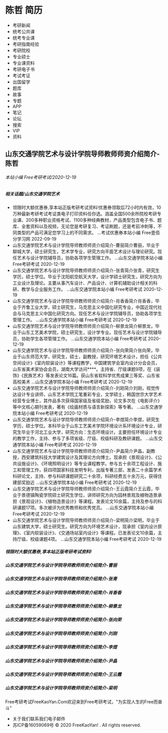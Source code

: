 # 陈哲 简历
- 考研新闻
- 统考公共课
- 统考专业课
- 考研指南经验
- 考研院校
- 专业硕士
- 专业课资料
- 考研电子书
- 考试考证
- 出国留学
- 题库
- 故事
- 专题
- APP
- 笔记
- 论坛
- 搜索
- VIP
- 资料

## 山东交通学院艺术与设计学院导师教师师资介绍简介-陈哲

###### 本站小编 Free考研考试/2020-12-19

##### 相关话题/山东交通学院艺术
- 领限时大额优惠券,享本站正版考研考试资料!优惠券领取后72小时内有效，10万种最新考研考试考证类电子打印资料任你选。涵盖全国500余所院校考研专业课、200多种职业资格考试、1100多种经典教材，产品类型包含电子书、题库、全套资料以及视频，无论您是考研复习、考证刷题，还是考前冲刺等，不同类型的产品可满足您学习上的不同需求。 ...考试优惠券本站小编 Free壹佰分学习网 2022-09-19
- 山东交通学院艺术与设计学院导师教师师资介绍简介-曹丽简介曹丽，毕业于聊城大学，硕士研究生，艺术学专业，研究方向平面艺术设计与理论研究。现任艺术与设计学院辅导员，协助各项学生管理工作。 ...山东交通学院本站小编 Free考研考试 2020-12-19
- 山东交通学院艺术与设计学院导师教师师资介绍简介-张青简介张青，研究生学历，硕士学位。毕业于沈阳航空航天大学，设计学硕士研究生，研究方向为工业设计及理论。主要从事汽车设计、产品设计、计算机辅助设计相关的科研、教学与企业服务工作。 ...山东交通学院本站小编 Free考研考试 2020-12-19
- 山东交通学院艺术与设计学院导师教师师资介绍简介-肖香香简介肖香香，毕业于齐鲁工业大学，硕士研究生，马克思主义中国化研究专业，中国近现代社会与马克思主义中国化研究方向。现任艺术与设计学院辅导员，协助各项学生管理工作。 ...山东交通学院本站小编 Free考研考试 2020-12-19
- 山东交通学院艺术与设计学院导师教师师资介绍简介-柳景龙简介柳景龙，毕业于山东工艺美术学院，硕士研究生，设计学专业。现任艺术与设计学院辅导员，协助学生各项管理工作。 ...山东交通学院本站小编 Free考研考试 2020-12-19
- 山东交通学院艺术与设计学院导师教师师资介绍简介-张向荣简介张向荣，毕业于山东师范大学，研究生，硕士，副教授，研究环境艺术设计，担任《公共空间设计》《室内软装设计》等课程教学，中国建筑学会室内设计分会会员，山东省美术家协会会员，湖南大学访问****。主持省、厅级课题9项，在《装饰》《民族艺术》等发表论文16篇。获山东省软科学优秀成果三等奖、山东省高校美术 ...山东交通学院本站小编 Free考研考试 2020-12-19
- 山东交通学院艺术与设计学院导师教师师资介绍简介-刘刚简介刘刚，视觉传达设计专业讲师，山东艺术学院工笔重彩专业，文学硕士，韩国世宗大学艺术经营专业博士，其作品多次获得国家级及省级奖励，论文多次在《电影评介》等中文核心期刊发表，著有《绘画材质与语言新探索》等专著。 ...山东交通学院本站小编 Free考研考试 2020-12-19
- 山东交通学院艺术与设计学院导师教师师资介绍简介-李煜简介李煜，研究生学历，硕士学位。本科毕业于山东工艺美术学院环境设计系环境设计专业，研究生毕业于河北工业大学，研究方向：生态环境设计。主要担任环境设计专业的教学工作，主持、参与了多项省级、厅级、校级科研及教研课题。 ...山东交通学院本站小编 Free考研考试 2020-12-19
- 山东交通学院艺术与设计学院导师教师师资介绍简介-尹晶简介尹晶，副教授，西安建筑科技大学建筑设计及其理论方向博士。现承担《景观设计》、《公共设施设计》、《环境照明设计》等专业课程教学。参与五十余项工程设计、施工和管理工作，获四项国家科技发明专利，出版专著三部，发表二十余篇学术科研论文，主持、参与科研课题研究二十余项，科研经费五十余万元，获得住建部奖励近 ...山东交通学院本站小编 Free考研考试 2020-12-19
- 山东交通学院艺术与设计学院导师教师师资介绍简介-王云霞简介王云霞，毕业于景德镇陶瓷学院硕士研究生学位，讲师研究方向为园林景观及植物造景承担《景观设计》、《植物造景设计》等课程。发表论文10余篇，主持及参与的科研课题17项。多次被评为优秀教师和优秀党员。 ...山东交通学院本站小编 Free考研考试 2020-12-19
- 山东交通学院艺术与设计学院导师教师师资介绍简介-梁明简介梁明，毕业于山东建筑大学，硕士研究生。研究方向为环境艺术设计，现承担《室内设计原理》、《室内软装设计》、《交通场站室内设计》等课程。已发表论文10余篇，主持厅级、校级课题4项。 ...山东交通学院本站小编 Free考研考试 2020-12-19

##### 领限时大额优惠券,享本站正版考研考试资料!

##### 山东交通学院艺术与设计学院导师教师师资介绍简介-曹丽

##### 山东交通学院艺术与设计学院导师教师师资介绍简介-张青

##### 山东交通学院艺术与设计学院导师教师师资介绍简介-肖香香

##### 山东交通学院艺术与设计学院导师教师师资介绍简介-柳景龙

##### 山东交通学院艺术与设计学院导师教师师资介绍简介-张向荣

##### 山东交通学院艺术与设计学院导师教师师资介绍简介-刘刚

##### 山东交通学院艺术与设计学院导师教师师资介绍简介-李煜

##### 山东交通学院艺术与设计学院导师教师师资介绍简介-尹晶

##### 山东交通学院艺术与设计学院导师教师师资介绍简介-王云霞

##### 山东交通学院艺术与设计学院导师教师师资介绍简介-梁明
Free考研考试FreeKaoYan.Com欢迎来到Free考研考试，"为实现人生的Free而奋斗"
- 关于我们联系我们电子邮件
- 苏ICP备16059069号
© 2020 FreeKaoYan! . All rights reserved.
